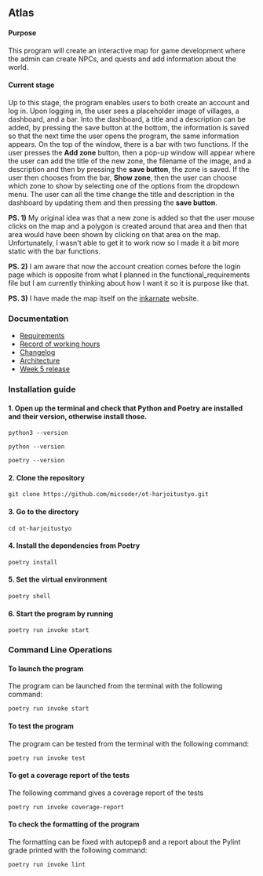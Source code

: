 ## Atlas

#### Purpose
This program will create an interactive map for game development where the admin can create NPCs, and quests and add information about the world.

#### Current stage
Up to this stage, the program enables users to both create an account and log in. Upon logging in, the user sees a placeholder image of villages, a dashboard, and a bar. Into the dashboard, a title and a description can be added, by pressing the save button at the bottom, the information is saved so that the next time the user opens the program, the same information appears. On the top of the window, there is a bar with two functions. If the user presses the **Add zone** button, then a pop-up window will appear where the user can add the title of the new zone, the filename of the image, and a description and then by pressing the **save button**, the zone is saved. If the user then chooses from the bar, **Show zone**, then the user can choose which zone to show by selecting one of the options from the dropdown menu. The user can all the time change the title and description in the dashboard by updating them and then pressing the **save button**. 


**PS. 1)** My original idea was that a new zone is added so that the user mouse clicks on the map and a polygon is created around that area and then that area would have been shown by clicking on that area on the map. Unfortunately, I wasn't able to get it to work now so I made it a bit more static with the bar functions. 

**PS. 2)** I am aware that now the account creation comes before the login page which is opposite from what I planned in the functional_requirements file but I am currently thinking about how I want it so it is purpose like that.

**PS. 3)** I have made the map itself on the [inkarnate](https://inkarnate.com/maps/) website.


### Documentation
- [Requirements](Documentation/functional_requirements.md)
- [Record of working hours](Documentation/working_hours_record.md)
- [Changelog](Documentation/changelog.md)
- [Architecture](Documentation/architecture.md)
- [Week 5 release](https://github.com/micsoder/ot-harjoitustyo/releases/tag/week5)

### Installation guide

#### 1. Open up the terminal and check that Python and Poetry are installed and their version, otherwise install those.
```
python3 --version
```
```
python --version
```
```
poetry --version
```

#### 2. Clone the repository
```
git clone https://github.com/micsoder/ot-harjoitustyo.git
```

#### 3. Go to the directory
```
cd ot-harjoitustyo
```

#### 4. Install the dependencies from Poetry
```
poetry install
```

#### 5. Set the virtual environment
```
poetry shell
```

#### 6. Start the program by running 
```
poetry run invoke start
```

### Command Line Operations

#### To launch the program
The program can be launched from the terminal with the following command:
```
poetry run invoke start
```

#### To test the program
The program can be tested from the terminal with the following command:
```
poetry run invoke test
```

#### To get a coverage report of the tests 
The following command gives a coverage report of the tests
```
poetry run invoke coverage-report
```

#### To check the formatting of the program
The formatting can be fixed with autopep8 and a report about the Pylint grade printed with the following command: 
```
poetry run invoke lint
```
